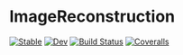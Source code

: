 # ImageReconstruction

[![Stable](https://img.shields.io/badge/docs-stable-blue.svg)](https://kczimm.github.io/ImageReconstruction.jl/stable)
[![Dev](https://img.shields.io/badge/docs-dev-blue.svg)](https://kczimm.github.io/ImageReconstruction.jl/dev)
[![Build Status](https://travis-ci.com/kczimm/ImageReconstruction.jl.svg?branch=master)](https://travis-ci.com/kczimm/ImageReconstruction.jl)
[![Coveralls](https://coveralls.io/repos/github/kczimm/ImageReconstruction.jl/badge.svg?branch=master)](https://coveralls.io/github/kczimm/ImageReconstruction.jl?branch=master)
